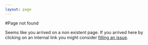 ```yaml
---
layout: page
---
```


#Page not found

Seems like you arrived on a non existent page.
If you arrived here by clicking on an internal link you might consider [filling an issue](https://github.com/antoinealb/antoinealb.github.io/issues/new).
